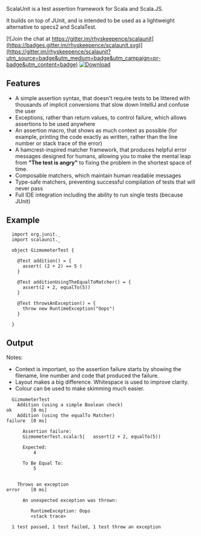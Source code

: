 ScalaUnit is a test assertion framework for Scala and Scala.JS.

It builds on top of JUnit, and is intended to be used as a lightweight alternative to specs2 and ScalaTest.

[![Join the chat at https://gitter.im/rhyskeepence/scalaunit](https://badges.gitter.im/rhyskeepence/scalaunit.svg)](https://gitter.im/rhyskeepence/scalaunit?utm_source=badge&utm_medium=badge&utm_campaign=pr-badge&utm_content=badge)
[ ![Download](https://api.bintray.com/packages/rhyskeepence/maven/scalaunit/images/download.svg) ](https://bintray.com/rhyskeepence/maven/scalaunit/_latestVersion)

## Features

- A simple assertion syntax, that doesn't require tests to be littered with thousands of implicit conversions that slow down IntelliJ and confuse the user
- Exceptions, rather than return values, to control failure, which allows assertions to be used anywhere
- An assertion macro, that shows as much context as possible (for example, printing the code exactly as written, rather than the line number or stack trace of the error)
- A hamcrest-inspired matcher framework, that produces helpful error messages designed for humans, allowing you to make the mental leap from **"The test is angry"** to fixing the problem in the shortest space of time.
- Composable matchers, which maintain human readable messages
- Type-safe matchers, preventing successful compilation of tests that will never pass
- Full IDE integration including the ability to run single tests (because JUnit)

## Example

```
  import org.junit._
  import scalaunit._
  
  object GizmometerTest {
  
    @Test addition() = {
      assert( (2 + 2) == 5 )
    }
    
    @Test additionUsingTheEqualToMatcher() = {
      assert(2 + 2, equalTo(5))
    }

    @Test throwsAnException() = {
      throw new RuntimeException("Oops")
    }

  }
```

## Output 

Notes:
- Context is important, so the assertion failure starts by showing the filename, line number and code that produced the failure.
- Layout makes a big difference. Whitespace is used to improve clarity.
- Colour can be used to make skimming much easier.

```
  GizmometerTest
    Addition (using a simple Boolean check)                            ok       [0 ms]
    Addition (using the equalTo Matcher)                               failure  [0 ms]
    
      Assertion failure:
      GizmometerTest.scala:5|   assert(2 + 2, equalTo(5))
    
      Expected: 
          4
          
      To Be Equal To:
          5
    
    
    Throws an exception                                                error    [0 ms]
      
      An unexpected exception was thrown:
      
         RuntimeException: Oops
         <stack trace>
    
  1 test passed, 1 test failed, 1 test threw an exception
```
